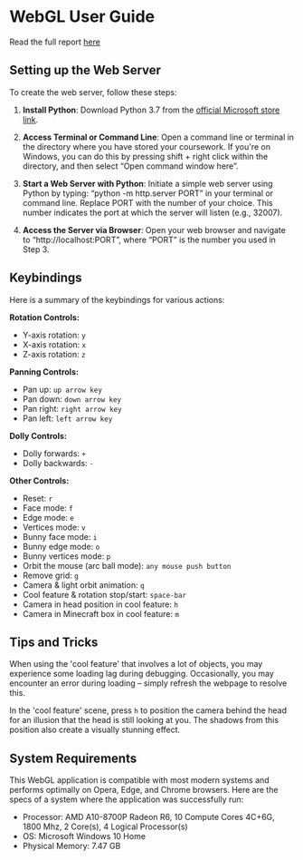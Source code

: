 # WebGL User Guide
Read the full report [here](./CM20219_WebGl_report(1).pdf)
## Setting up the Web Server

To create the web server, follow these steps:

1. **Install Python**: Download Python 3.7 from the [official Microsoft store link](https://www.microsoft.com/en-gb/p/python-37/9nj46sx7x90p).

2. **Access Terminal or Command Line**: Open a command line or terminal in the directory where you have stored your coursework. If you're on Windows, you can do this by pressing shift + right click within the directory, and then select “Open command window here”.

3. **Start a Web Server with Python**: Initiate a simple web server using Python by typing: “python -m http.server PORT” in your terminal or command line. Replace PORT with the number of your choice. This number indicates the port at which the server will listen (e.g., 32007).

4. **Access the Server via Browser**: Open your web browser and navigate to “http://localhost:PORT”, where “PORT” is the number you used in Step 3.

## Keybindings

Here is a summary of the keybindings for various actions:

**Rotation Controls:**

- Y-axis rotation: `y`
- X-axis rotation: `x`
- Z-axis rotation: `z`

**Panning Controls:**

- Pan up: `up arrow key`
- Pan down: `down arrow key`
- Pan right: `right arrow key`
- Pan left: `left arrow key`

**Dolly Controls:**

- Dolly forwards: `+`
- Dolly backwards: `-`

**Other Controls:**

- Reset: `r`
- Face mode: `f`
- Edge mode: `e`
- Vertices mode: `v`
- Bunny face mode: `i`
- Bunny edge mode: `o`
- Bunny vertices mode: `p`
- Orbit the mouse (arc ball mode): `any mouse push button`
- Remove grid: `g`
- Camera & light orbit animation: `q`
- Cool feature & rotation stop/start: `space-bar`
- Camera in head position in cool feature: `h`
- Camera in Minecraft box in cool feature: `m`

## Tips and Tricks

When using the 'cool feature' that involves a lot of objects, you may experience some loading lag during debugging. Occasionally, you may encounter an error during loading – simply refresh the webpage to resolve this.

In the 'cool feature' scene, press `h` to position the camera behind the head for an illusion that the head is still looking at you. The shadows from this position also create a visually stunning effect.

## System Requirements

This WebGL application is compatible with most modern systems and performs optimally on Opera, Edge, and Chrome browsers. Here are the specs of a system where the application was successfully run:

- Processor: AMD A10-8700P Radeon R6, 10 Compute Cores 4C+6G, 1800 Mhz, 2 Core(s), 4 Logical Processor(s)
- OS: Microsoft Windows 10 Home
- Physical Memory: 7.47 GB
